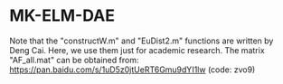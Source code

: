 # MK-ELM-DAE
Note that the "constructW.m" and "EuDist2.m" functions are written by Deng Cai. Here, we use them just for academic research.
The matrix "AF_all.mat" can be obtained from: https://pan.baidu.com/s/1uD5z0jtUeRT6Gmu9dYI1lw (code: zvo9)
